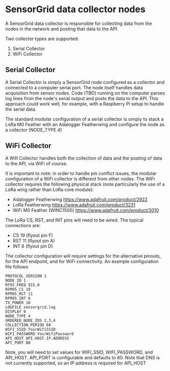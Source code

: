 # SensorGrid data collector nodes

A SensorGrid data collector is responsible for collecting data from the nodes in the network and posting that data to the API.

Two collector types are supported:

 1. Serial Collector
 2. WiFi Collector

## Serial Collector

A Serial Collector is simply a SensorGrid node configured as a collector and connected to a computer serial port. The node itself handles data acquisition from sensor nodes. Code (TBD) running on the computer parses log lines from the node's serial output and posts the data to the API. This approach could work well, for example, with a Raspberry Pi setup to handle the serial data.

The standard modular configuration of a serial collector is simply to stack a LoRa M0 Feather with an Adalogger Featherwing and configure the node as a collector (NODE_TYPE 4)


## WiFi Collector

A Wifi Collector handles both the collection of data and the posting of data to the API, via WiFi of course.

It is important to note: in order to handle pin conflict issues, the modular configuration of a WiFi collector is different from other nodes. The WiFi collector requires the following physical stack (note particularly the use of a LoRa wing rather than LoRa core module):

 * Adalogger Featherwing https://www.adafruit.com/product/2922
 * LoRa Featherwing https://www.adafruit.com/product/3231
 * WiFi M0 Feather (WINC1500) https://www.adafruit.com/product/3010

The LoRa CS, RST, and INT pins will need to be wired. The typical connections are:

 * CS 19 (flyout pin F)
 * RST 11 (flyout pin A)
 * INT 6 (flyout pin D)

The collector configuration will require settings for the alternative pinouts, for the API endpoint, and for WiFi connectivity. An example configuration file follows:

```
PROTOCOL_VERSION 1
NODE_ID 1
RF95_FREQ 915.0
RFM95_CS 19
RFM95_RST 11
RFM95_INT 6
TX_POWER 10
LOGFILE sensorgrid.log
DISPLAY 0
NODE_TYPE 4
ORDERED_NODE_IDS 2,3,4
COLLECTION_PERIOD 60
WIFI_SSID YourWifiSSID
WIFI_PASSWORD YourWifiPassword
API_HOST API.HOST.IP.ADDRESS
API_PORT 80
```

Note, you will need to set values for WIFI_SSID, WIFI_PASSWORD, and API_HOST. API_PORT is configurable and defaults to 80. Note that DNS is not currently supported, so an IP address is required for API_HOST

